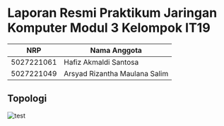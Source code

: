 # Laporan Resmi Praktikum Jaringan Komputer Modul 3 Kelompok IT19

| NRP | Nama Anggota |
|-----|--------------|
| 5027221061 | Hafiz Akmaldi Santosa |
| 5027221049 | Arsyad Rizantha Maulana Salim |

## Topologi
![](/images/Topologi.png "test")
